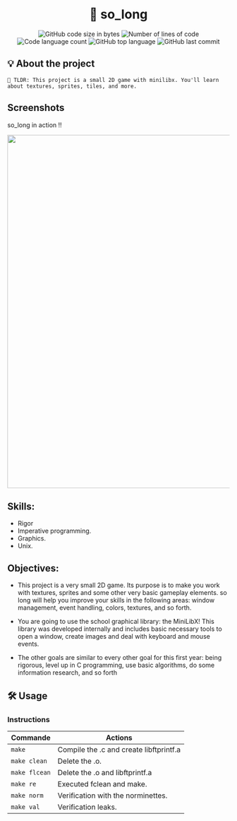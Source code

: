 <h1 align="center">
	🚀 so_long
</h1>

<p align="center">
	<img alt="GitHub code size in bytes" src="https://img.shields.io/github/languages/code-size/LeonMoreno/so_long?color=lightblue" />
	<img alt="Number of lines of code" src="https://img.shields.io/tokei/lines/github/LeonMoreno/so_long?color=critical" />
	<img alt="Code language count" src="https://img.shields.io/github/languages/count/LeonMoreno/so_long?color=yellow" />
	<img alt="GitHub top language" src="https://img.shields.io/github/languages/top/LeonMoreno/so_long?color=blue" />
	<img alt="GitHub last commit" src="https://img.shields.io/github/last-commit/LeonMoreno/so_long?color=green" />
</p>

</p>


## 💡 About the project

	🚀 TLDR: This project is a small 2D game with minilibx. You'll learn about textures, sprites, tiles, and more.


## Screenshots

so_long in action !!

<img src="img/so_long.gif" width="800"/>

## Skills:
* Rigor
* Imperative programming.
* Graphics.
* Unix.


## Objectives:
* This project is a very small 2D game. Its purpose is to make you work with textures, sprites and some other very basic gameplay elements.
so long will help you improve your skills in the following areas: window management, event handling, colors, textures, and so forth.

* You are going to use the school graphical library: the MiniLibX! This library was developed internally and includes basic necessary tools to open a window, create images and deal with keyboard and mouse events.

* The other goals are similar to every other goal for this first year: being rigorous, level up in C programming, use basic algorithms, do some information research, and so forth


## 🛠️ Usage

### Instructions

 Commande       	|  Actions 	|
|----------------	|----------	|
| `make`      	  | Compile the .c and create libftprintf.a  	|
| `make clean`    | Delete the .o.  	|
| `make flcean`  	| Delete the .o and libftprintf.a  	|
| `make re`     	| Executed fclean and make.  	|
| `make norm`          | Verification with the norminettes. |
| `make val`          | Verification leaks. |
